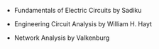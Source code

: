 * Fundamentals of Electric Circuits by Sadiku 

* Engineering Circuit Analysis by William H. Hayt 

* Network Analysis by Valkenburg 

